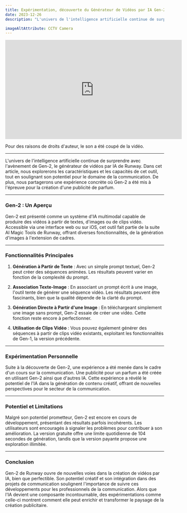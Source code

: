 ```yaml
---
title: Expérimentation, découverte du Générateur de Vidéos par IA Gen-2 de Runway
date: 2023-12-26
description: "L'univers de l'intelligence artificielle continue de surprendre avec l'avènement de Gen-2, le générateur de vidéos par IA de Runway. Dans cet article, nous explorerons les caractéristiques et les capacités de cet outil, tout en soulignant son potentiel pour le domaine de la communication. De plus, nous partagerons une expérience concrète où Gen-2 a été mis à l'épreuve pour la création d'une publicité de parfum."

imageAltAttribute: CCTV Camera
---
```


<iframe width="560" height="315" src="https://www.youtube.com/embed/w3XWiD4fXew?si=QXzVRI3jokmx1Kli" title="YouTube video player" frameborder="0" allow="accelerometer; autoplay; clipboard-write; encrypted-media; gyroscope; picture-in-picture; web-share" allowfullscreen></iframe>

Pour des raisons de droits d'auteur, le son a été coupé de la vidéo.

---

L'univers de l'intelligence artificielle continue de surprendre avec l'avènement de Gen-2, le générateur de vidéos par IA de Runway. Dans cet article, nous explorerons les caractéristiques et les capacités de cet outil, tout en soulignant son potentiel pour le domaine de la communication. De plus, nous partagerons une expérience concrète où Gen-2 a été mis à l'épreuve pour la création d'une publicité de parfum.

---

### Gen-2 : Un Aperçu

Gen-2 est présenté comme un système d'IA multimodal capable de produire des vidéos à partir de textes, d'images ou de clips vidéo. Accessible via une interface web ou sur iOS, cet outil fait partie de la suite AI Magic Tools de Runway, offrant diverses fonctionnalités, de la génération d'images à l'extension de cadres.

---

### Fonctionnalités Principales

1. **Génération à Partir de Texte** : Avec un simple prompt textuel, Gen-2 peut créer des séquences animées. Les résultats peuvent varier en fonction de la complexité du prompt.

2. **Association Texte-Image** : En associant un prompt écrit à une image, l'outil tente de générer une séquence vidéo. Les résultats peuvent être fascinants, bien que la qualité dépende de la clarté du prompt.

3. **Génération Directe à Partir d'une Image** : En téléchargeant simplement une image sans prompt, Gen-2 essaie de créer une vidéo. Cette fonction reste encore à perfectionner.

4. **Utilisation de Clips Vidéo** : Vous pouvez également générer des séquences à partir de clips vidéo existants, exploitant les fonctionnalités de Gen-1, la version précédente.

---

### Expérimentation Personnelle

Suite à la découverte de Gen-2, une expérience a été menée dans le cadre d'un cours sur la communication. Une publicité pour un parfum a été créée en utilisant Gen-2 ainsi que d'autres IA. Cette expérience a révélé le potentiel de l'IA dans la génération de contenu créatif, offrant de nouvelles perspectives pour le secteur de la communication.

---

### Potentiel et Limitations

Malgré son potentiel prometteur, Gen-2 est encore en cours de développement, présentant des résultats parfois incohérents. Les utilisateurs sont encouragés à signaler les problèmes pour contribuer à son amélioration. La version gratuite offre une limite quotidienne de 104 secondes de génération, tandis que la version payante propose une exploration illimitée.

---

### Conclusion

Gen-2 de Runway ouvre de nouvelles voies dans la création de vidéos par IA, bien que perfectible. Son potentiel créatif et son intégration dans des projets de communication soulignent l'importance de suivre ces développements pour les professionnels de la communication. Alors que l'IA devient une composante incontournable, des expérimentations comme celle-ci montrent comment elle peut enrichir et transformer le paysage de la création publicitaire.
